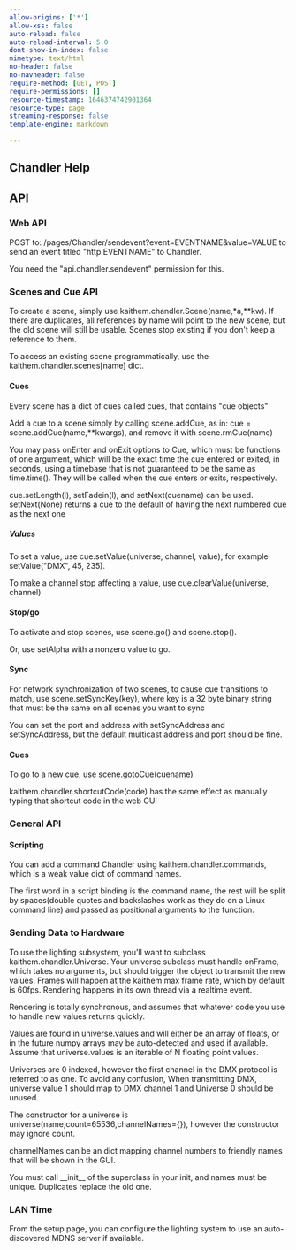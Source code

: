 ```yaml
---
allow-origins: ['*']
allow-xss: false
auto-reload: false
auto-reload-interval: 5.0
dont-show-in-index: false
mimetype: text/html
no-header: false
no-navheader: false
require-method: [GET, POST]
require-permissions: []
resource-timestamp: 1646374742901364
resource-type: page
streaming-response: false
template-engine: markdown

---
```

Chandler Help
-------------

## API 


### Web API

POST to: /pages/Chandler/sendevent?event=EVENTNAME&value=VALUE  to send an event titled "http:EVENTNAME" to Chandler.

You need the "api.chandler.sendevent" permission for this.

### Scenes and Cue API

To create a scene, simply use kaithem.chandler.Scene(name,\*a,\*\*kw). If
there are duplicates, all references by name will point to the new
scene, but the old scene will still be usable. Scenes stop existing if
you don't keep a reference to them.


To access an existing scene programmatically, use the kaithem.chandler.scenes[name]
dict.

#### Cues
Every scene has a dict of cues called cues, that contains "cue objects"

Add a cue to a scene simply by calling scene.addCue, as in: cue =
scene.addCue(name,\*\*kwargs), and remove it with scene.rmCue(name)

You may pass onEnter and onExit options to Cue, which must be functions
of one argument, which will be the exact time the cue entered or exited,
in seconds, using a timebase that is not guaranteed to be the same as
time.time(). They will be called when the cue enters or exits,
respectively.

cue.setLength(l), setFadein(l), and setNext(cuename) can be used.
setNext(None) returns a cue to the default of having the next numbered
cue as the next one

##### Values
To set a value, use cue.setValue(universe, channel, value), for example
setValue("DMX", 45, 235).

To make a channel stop affecting a value, use cue.clearValue(universe,
channel)


#### Stop/go
To activate and stop scenes, use scene.go() and scene.stop().

Or, use setAlpha with a nonzero value to go.

#### Sync
For network synchronization of two scenes, to cause cue transitions to
match, use scene.setSyncKey(key), where key is a 32 byte binary string
that must be the same on all scenes you want to sync

You can set the port and address with setSyncAddress and setSyncAddress,
but the default multicast address and port should be fine.

#### Cues
To go to a new cue, use scene.gotoCue(cuename)

kaithem.chandler.shortcutCode(code) has the same effect as manually typing
that shortcut code in the web GUI

### General API

#### Scripting

You can add a command Chandler using
kaithem.chandler.commands, which is a weak value dict of command
names.

The first word in a script binding is the command name, the rest
will be split by spaces(double quotes and backslashes work as they do on
a Linux command line) and passed as positional arguments to the
function.





### Sending Data to Hardware

To use the lighting subsystem, you'll want to subclass
kaithem.chandler.Universe. Your universe subclass must handle onFrame,
which takes no arguments, but should trigger the object to transmit the
new values. Frames will happen at the kaithem max frame rate, which by
default is 60fps. Rendering happens in its own thread via a realtime
event.

Rendering is totally synchronous, and assumes that whatever code you use
to handle new values returns quickly.

Values are found in universe.values and will either be an array of
floats, or in the future numpy arrays may be auto-detected and used if
available. Assume that universe.values is an iterable of N floating
point values.

Universes are 0 indexed, however the first channel in the DMX protocol
is referred to as one. To avoid any confusion, When transmitting DMX,
universe value 1 should map to DMX channel 1 and Universe 0 should be
unused.

The constructor for a universe is
universe(name,count=65536,channelNames={}), however the constructor may
ignore count.

channelNames can be an dict mapping channel numbers to friendly names
that will be shown in the GUI.

You must call \_\_init\_\_ of the superclass in your init, and names
must be unique. Duplicates replace the old one.

### LAN Time

From the setup page, you can configure the lighting system to use an
auto-discovered MDNS server if available.

